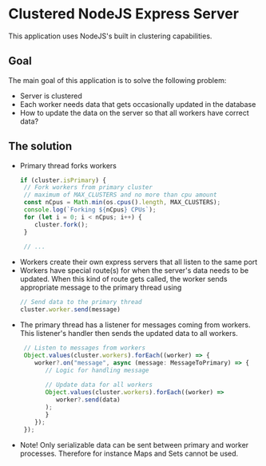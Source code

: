 # Clustered NodeJS Express Server

This application uses NodeJS's built in clustering capabilities.

## Goal
The main goal of this application is to solve the following problem:
- Server is clustered
- Each worker needs data that gets occasionally updated in the database
- How to update the data on the server so that all workers have correct data?

## The solution
- Primary thread forks workers
  ```ts
  if (cluster.isPrimary) {
   // Fork workers from primary cluster
   // maximum of MAX_CLUSTERS and no more than cpu amount
   const nCpus = Math.min(os.cpus().length, MAX_CLUSTERS);
   console.log(`Forking ${nCpus} CPUs`);
   for (let i = 0; i < nCpus; i++) {
      cluster.fork();
   }
   
   // ...
  ```
- Workers create their own express servers that all listen to the same port
- Workers have special route(s) for when the server's data needs to be updated. When this kind of route gets called, the worker sends appropriate message to the primary thread using 
  ```ts 
  // Send data to the primary thread
  cluster.worker.send(message)
  ```
- The primary thread has a listener for messages coming from workers. This listener's handler then sends the updated data to all workers.
  ```ts
   // Listen to messages from workers
   Object.values(cluster.workers).forEach((worker) => {
      worker?.on("message", async (message: MessageToPrimary) => {
         // Logic for handling message
         
         // Update data for all workers
         Object.values(cluster.workers).forEach((worker) =>
            worker?.send(data)
         );
         }
      });
   });
  ```
 - Note! Only serializable data can be sent between primary and worker processes. Therefore for instance Maps and Sets cannot be used.
